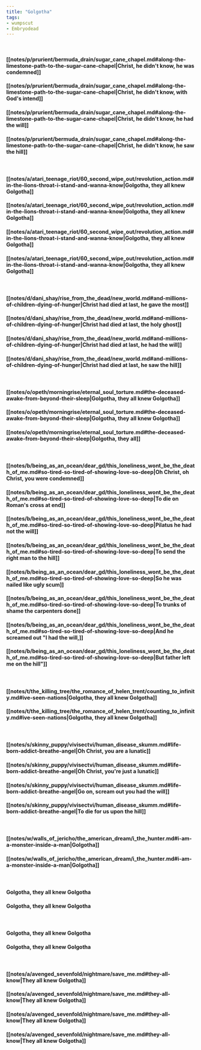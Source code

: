 ```yaml
---
title: "Golgotha"
tags:
- wumpscut
- Embryodead
---
```

&nbsp;
#### [[notes/p/prurient/bermuda_drain/sugar_cane_chapel.md#along-the-limestone-path-to-the-sugar-cane-chapel|Christ, he didn't know, he was condemned]]
#### [[notes/p/prurient/bermuda_drain/sugar_cane_chapel.md#along-the-limestone-path-to-the-sugar-cane-chapel|Christ, he didn't know, with God's intend]]
#### [[notes/p/prurient/bermuda_drain/sugar_cane_chapel.md#along-the-limestone-path-to-the-sugar-cane-chapel|Christ, he didn't know, he had the will]]
#### [[notes/p/prurient/bermuda_drain/sugar_cane_chapel.md#along-the-limestone-path-to-the-sugar-cane-chapel|Christ, he didn't know, he saw the hill]]
&nbsp;
#### [[notes/a/atari_teenage_riot/60_second_wipe_out/revolution_action.md#in-the-lions-throat-i-stand-and-wanna-know|Golgotha, they all knew Golgotha]]
#### [[notes/a/atari_teenage_riot/60_second_wipe_out/revolution_action.md#in-the-lions-throat-i-stand-and-wanna-know|Golgotha, they all knew Golgotha]]
#### [[notes/a/atari_teenage_riot/60_second_wipe_out/revolution_action.md#in-the-lions-throat-i-stand-and-wanna-know|Golgotha, they all knew Golgotha]]
#### [[notes/a/atari_teenage_riot/60_second_wipe_out/revolution_action.md#in-the-lions-throat-i-stand-and-wanna-know|Golgotha, they all knew Golgotha]]
&nbsp;
#### [[notes/d/dani_shay/rise_from_the_dead/new_world.md#and-millions-of-children-dying-of-hunger|Christ had died at last, he gave the most]]
#### [[notes/d/dani_shay/rise_from_the_dead/new_world.md#and-millions-of-children-dying-of-hunger|Christ had died at last, the holy ghost]]
#### [[notes/d/dani_shay/rise_from_the_dead/new_world.md#and-millions-of-children-dying-of-hunger|Christ had died at last, he had the will]]
#### [[notes/d/dani_shay/rise_from_the_dead/new_world.md#and-millions-of-children-dying-of-hunger|Christ had died at last, he saw the hill]]
&nbsp;
#### [[notes/o/opeth/morningrise/eternal_soul_torture.md#the-deceased-awake-from-beyond-their-sleep|Golgotha, they all knew Golgotha]]
#### [[notes/o/opeth/morningrise/eternal_soul_torture.md#the-deceased-awake-from-beyond-their-sleep|Golgotha, they all knew Golgotha]]
#### [[notes/o/opeth/morningrise/eternal_soul_torture.md#the-deceased-awake-from-beyond-their-sleep|Golgotha, they all]]
&nbsp;
#### [[notes/b/being_as_an_ocean/dear_gd/this_loneliness_wont_be_the_death_of_me.md#so-tired-so-tired-of-showing-love-so-deep|Oh Christ, oh Christ, you were condemned]]
#### [[notes/b/being_as_an_ocean/dear_gd/this_loneliness_wont_be_the_death_of_me.md#so-tired-so-tired-of-showing-love-so-deep|To die on Roman's cross at end]]
#### [[notes/b/being_as_an_ocean/dear_gd/this_loneliness_wont_be_the_death_of_me.md#so-tired-so-tired-of-showing-love-so-deep|Pilatus he had not the will]]
#### [[notes/b/being_as_an_ocean/dear_gd/this_loneliness_wont_be_the_death_of_me.md#so-tired-so-tired-of-showing-love-so-deep|To send the right man to the hill]]
#### [[notes/b/being_as_an_ocean/dear_gd/this_loneliness_wont_be_the_death_of_me.md#so-tired-so-tired-of-showing-love-so-deep|So he was nailed like ugly scum]]
#### [[notes/b/being_as_an_ocean/dear_gd/this_loneliness_wont_be_the_death_of_me.md#so-tired-so-tired-of-showing-love-so-deep|To trunks of shame the carpenters done]]
#### [[notes/b/being_as_an_ocean/dear_gd/this_loneliness_wont_be_the_death_of_me.md#so-tired-so-tired-of-showing-love-so-deep|And he screamed out "I had the will,]]
#### [[notes/b/being_as_an_ocean/dear_gd/this_loneliness_wont_be_the_death_of_me.md#so-tired-so-tired-of-showing-love-so-deep|But father left me on the hill"]]
&nbsp;
#### [[notes/t/the_killing_tree/the_romance_of_helen_trent/counting_to_infinity.md#ive-seen-nations|Golgotha, they all knew Golgotha]]
#### [[notes/t/the_killing_tree/the_romance_of_helen_trent/counting_to_infinity.md#ive-seen-nations|Golgotha, they all knew Golgotha]]
&nbsp;
#### [[notes/s/skinny_puppy/vivisectvi/human_disease_skumm.md#life-born-addict-breathe-angel|Oh Christ, you are a lunatic]]
#### [[notes/s/skinny_puppy/vivisectvi/human_disease_skumm.md#life-born-addict-breathe-angel|Oh Christ, you're just a lunatic]]
#### [[notes/s/skinny_puppy/vivisectvi/human_disease_skumm.md#life-born-addict-breathe-angel|Go on, scream out you had the will]]
#### [[notes/s/skinny_puppy/vivisectvi/human_disease_skumm.md#life-born-addict-breathe-angel|To die for us upon the hill]]
&nbsp;
#### [[notes/w/walls_of_jericho/the_american_dream/i_the_hunter.md#i-am-a-monster-inside-a-man|Golgotha]]
#### [[notes/w/walls_of_jericho/the_american_dream/i_the_hunter.md#i-am-a-monster-inside-a-man|Golgotha]]
&nbsp;
#### Golgotha, they all knew Golgotha
#### Golgotha, they all knew Golgotha
&nbsp;
#### Golgotha, they all knew Golgotha
#### Golgotha, they all knew Golgotha
&nbsp;
#### [[notes/a/avenged_sevenfold/nightmare/save_me.md#they-all-know|They all knew Golgotha]]
#### [[notes/a/avenged_sevenfold/nightmare/save_me.md#they-all-know|They all knew Golgotha]]
#### [[notes/a/avenged_sevenfold/nightmare/save_me.md#they-all-know|They all knew Golgotha]]
#### [[notes/a/avenged_sevenfold/nightmare/save_me.md#they-all-know|They all knew Golgotha]]

